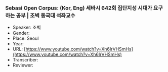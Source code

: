 ### Sebasi Open Corpus: (Kor, Eng) 세바시 642회 집단지성 시대가 요구하는 공부 | 조벽 동국대 석좌교수

- Speaker: 조벽 
- Gender: 
- Place: Seoul
- Year: 
- URL: [https://www.youtube.com/watch?v=Xh6IrVHSmHs](https://www.youtube.com/watch?v=Xh6IrVHSmHs)
- Transcriber: 
- Reviewer: 


